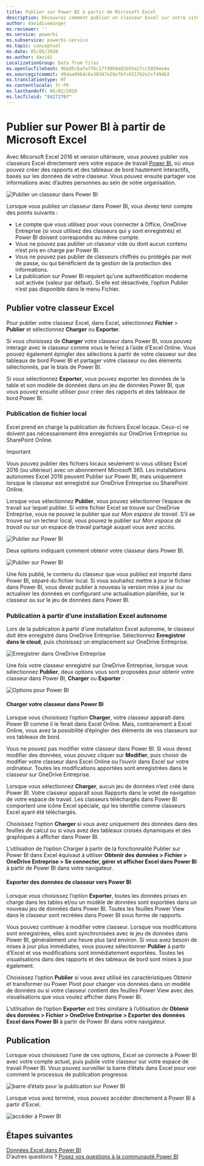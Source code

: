 ```yaml
---
title: Publier sur Power BI à partir de Microsoft Excel
description: Découvrez comment publier un classeur Excel sur votre site Power BI.
author: davidiseminger
ms.reviewer: ''
ms.service: powerbi
ms.subservice: powerbi-service
ms.topic: conceptual
ms.date: 05/05/2020
ms.author: davidi
LocalizationGroup: Data from files
ms.openlocfilehash: 9bbd5cbafa7f6c17fd9b9a02b93a27cc5859ee4a
ms.sourcegitcommit: 49daa8964c6e30347e29e7bfc015762e2cf494b3
ms.translationtype: HT
ms.contentlocale: fr-FR
ms.lasthandoff: 06/02/2020
ms.locfileid: "84272767"
---
```

# <a name="publish-to-power-bi-from-microsoft-excel"></a>Publier sur Power BI à partir de Microsoft Excel
Avec Micorsoft Excel 2016 et version ultérieure, vous pouvez publier vos classeurs Excel directement vers votre espace de travail [Power BI](https://powerbi.microsoft.com), où vous pouvez créer des rapports et des tableaux de bord hautement interactifs, basés sur les données de votre classeur. Vous pouvez ensuite partager vos informations avec d’autres personnes au sein de votre organisation.

![Publier un classeur dans Power BI](media/service-publish-from-excel/pbi_uploadexport2.png)

Lorsque vous publiez un classeur dans Power BI, vous devez tenir compte des points suivants :

* Le compte que vous utilisez pour vous connecter à Office, OneDrive Entreprise (si vous utilisez des classeurs qui y sont enregistrés) et Power BI doivent correspondre au même compte.
* Vous ne pouvez pas publier un classeur vide ou dont aucun contenu n’est pris en charge par Power BI.
* Vous ne pouvez pas publier de classeurs chiffrés ou protégés par mot de passe, ou qui bénéficient de la gestion de la protection des informations.
* La publication sur Power BI requiert qu’une authentification moderne soit activée (valeur par défaut). Si elle est désactivée, l’option Publier n’est pas disponible dans le menu Fichier.

## <a name="publish-your-excel-workbook"></a>Publier votre classeur Excel
Pour publier votre classeur Excel, dans Excel, sélectionnez **Fichier** > **Publier** et sélectionnez **Charger** ou **Exporter**.

Si vous choisissez de **Charger** votre classeur dans Power BI, vous pouvez interagir avec le classeur comme vous le feriez à l’aide d’Excel Online. Vous pouvez également épingler des sélections à partir de votre classeur sur des tableaux de bord Power BI et partager votre classeur ou des éléments sélectionnés, par le biais de Power BI.

Si vous sélectionnez **Exporter**, vous pouvez exporter les données de la table et son modèle de données dans un jeu de données Power BI, que vous pouvez ensuite utiliser pour créer des rapports et des tableaux de bord Power BI.

### <a name="local-file-publishing"></a>Publication de fichier local
Excel prend en charge la publication de fichiers Excel locaux. Ceux-ci ne doivent pas nécessairement être enregistrés sur OneDrive Entreprise ou SharePoint Online.

> [!IMPORTANT]
> Vous pouvez publier des fichiers locaux seulement si vous utilisez Excel 2016 (ou ultérieur) avec un abonnement Microsoft 365. Les installations autonomes Excel 2016 peuvent Publier sur Power BI, mais uniquement lorsque le classeur est enregistré sur OneDrive Entreprise ou SharePoint Online.
> 

Lorsque vous sélectionnez **Publier**, vous pouvez sélectionner l’espace de travail sur lequel publier. Si votre fichier Excel se trouve sur OneDrive Entreprise, vous ne pouvez le publier que sur *Mon espace de travail*. S’il se trouve sur un lecteur local, vous pouvez le publier sur *Mon espace de travail* ou sur un espace de travail partagé auquel vous avez accès.

![Publier sur Power BI](media/service-publish-from-excel/pbi_choose_workspace.png)

Deux options indiquant comment obtenir votre classeur dans Power BI.

![Publier sur Power BI](media/service-publish-from-excel/pbi_uploadexport3.png)

Une fois publié, le contenu du classeur que vous publiez est importé dans Power BI, séparé du fichier local. Si vous souhaitez mettre à jour le fichier dans Power BI, vous devez publier à nouveau la version mise à jour ou actualiser les données en configurant une actualisation planifiée, sur le classeur ou sur le jeu de données dans Power BI.

### <a name="publishing-from-a-standalone-excel-installation"></a>Publication à partir d’une installation Excel autonome
Lors de la publication à partir d’une installation Excel autonome, le classeur doit être enregistré dans OneDrive Entreprise. Sélectionnez **Enregistrer dans le cloud**, puis choisissez un emplacement sur OneDrive Entreprise.

![Enregistrer dans OneDrive Entreprise](media/service-publish-from-excel/pbi_savetoonedrive2.png)

Une fois votre classeur enregistré sur OneDrive Entreprise, lorsque vous sélectionnez **Publier**, deux options vous sont proposées pour obtenir votre classeur dans Power BI, **Charger** ou **Exporter** :

![Options pour Power BI](media/service-publish-from-excel/pbi_uploadexport2.png)

#### <a name="upload-your-workbook-to-power-bi"></a>Charger votre classeur dans Power BI
Lorsque vous choisissez l’option **Charger**, votre classeur apparaît dans Power BI comme il le ferait dans Excel Online. Mais, contrairement à Excel Online, vous avez la possibilité d’épingler des éléments de vos classeurs sur vos tableaux de bord.

Vous ne pouvez pas modifier votre classeur dans Power BI. Si vous devez modifier des données, vous pouvez cliquer sur **Modifier**, puis choisir de modifier votre classeur dans Excel Online ou l’ouvrir dans Excel sur votre ordinateur. Toutes les modifications apportées sont enregistrées dans le classeur sur OneDrive Entreprise.

Lorsque vous sélectionnez **Charger**, aucun jeu de données n’est créé dans Power BI. Votre classeur apparaît sous Rapports dans le volet de navigation de votre espace de travail. Les classeurs téléchargés dans Power BI comportent une icône Excel spéciale, qui les identifie comme classeurs Excel ayant été téléchargés.

Choisissez l’option **Charger** si vous avez uniquement des données dans des feuilles de calcul ou si vous avez des tableaux croisés dynamiques et des graphiques à afficher dans Power BI.

L’utilisation de l’option Charger à partir de la fonctionnalité Publier sur Power BI dans Excel équivaut à utiliser **Obtenir des données > Fichier > OneDrive Entreprise > Se connecter, gérer et afficher Excel dans Power BI** à partir de Power BI dans votre navigateur.

#### <a name="export-workbook-data-to-power-bi"></a>Exporter des données de classeur vers Power BI
Lorsque vous choisissez l’option **Exporter**, toutes les données prises en charge dans les tables et/ou un modèle de données sont exportées dans un nouveau jeu de données dans Power BI. Toutes les feuilles Power View dans le classeur sont recréées dans Power BI sous forme de rapports.

Vous pouvez continuer à modifier votre classeur. Lorsque vos modifications sont enregistrées, elles sont synchronisées avec le jeu de données dans Power BI, généralement une heure plus tard environ. Si vous avez besoin de mises à jour plus immédiates, vous pouvez sélectionner **Publier** à partir d’Excel et vos modifications sont immédiatement exportées. Toutes les visualisations dans des rapports et des tableaux de bord sont mises à jour également.

Choisissez l’option **Publier** si vous avez utilisé les caractéristiques Obtenir et transformer ou Power Pivot pour charger vos données dans un modèle de données ou si votre classeur contient des feuilles Power View avec des visualisations que vous voulez afficher dans Power BI.

L’utilisation de l’option **Exporter** est très similaire à l’utilisation de **Obtenir des données > Fichier > OneDrive Entreprise > Exporter des données Excel dans Power BI** à partir de Power BI dans votre navigateur.

## <a name="publishing"></a>Publication
Lorsque vous choisissez l’une de ces options, Excel se connecte à Power BI avec votre compte actuel, puis publie votre classeur sur votre espace de travail Power BI. Vous pouvez surveiller la barre d’états dans Excel pour voir comment le processus de publication progresse.

![barre d’états pour la publication sur Power BI](media/service-publish-from-excel/pbi_publishingstatus.png)

Lorsque vous avez terminé, vous pouvez accéder directement à Power BI à partir d’Excel.

![accéder à Power BI](media/service-publish-from-excel/pbi_gotopbi.png)

## <a name="next-steps"></a>Étapes suivantes
[Données Excel dans Power BI](service-excel-workbook-files.md)  
D’autres questions ? [Posez vos questions à la communauté Power BI](https://community.powerbi.com/)

